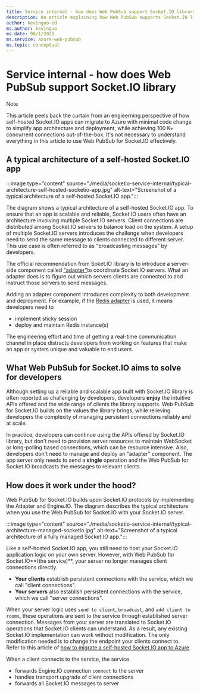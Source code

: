```yaml
---
title: Service internal - how does Web PubSub support Socket.IO library
description: An article explaining how Web PubSub supports Socket.IO library
author: kevinguo-ed
ms.author: kevinguo
ms.date: 08/1/2023
ms.service: azure-web-pubsub
ms.topic: conceptual
---
```


# Service internal - how does Web PubSub support Socket.IO library

> [!NOTE]
> This article peels back the curtain from an engieerning perspective of how self-hosted Socket.IO apps can migrate to Azure with minimal code change to simplify app architecture and deployment, while achieving 100 K+ concurrent connections out-of-the-box. It's not necessary to understand everything in this article to use Web PubSub for Socket.IO effectively. 

## A typical architecture of a self-hosted Socket.IO app
:::image type="content" source="./media/socketio-service-internal/typical-architecture-self-hosted-socketio-app.jpg" alt-text="Screenshot of a typical architecture of a self-hosted Socket.IO app.":::

The diagram shows a typical architecture of a self-hosted Socket.IO app. To ensure that an app is scalable and reliable, Socket.IO users often have an architecture involving multiple Socket.IO servers. Client connections are distributed among Socket.IO servers to balance load on the system. A setup of multiple Socket.IO servers introduces the challenge when developers need to send the same message to clients connected to different server. This use case is often referred to as "broadcasting messages" by developers. 

The official recommendation from Soket.IO library is to introduce a server-side component called ["adapter"](https://socket.io/docs/v4/using-multiple-nodes/)to coordinate Socket.IO servers. What an adapter does is to figure out which servers clients are connected to and instruct those servers to send messages. 

Adding an adapter component introduces complexity to both development and deployment. For example, if the [Redis adapter](https://socket.io/docs/v4/redis-adapter/) is used, it means developers need to 
- implement sticky session
- deploy and maintain Redis instance(s)

The engineering effort and time of getting a real-time communication channel in place distracts developers from working on features that make an app or system unique and valuable to end users.

## What Web PubSub for Socket.IO aims to solve for developers
Although setting up a reliable and scalable app built with Socket.IO library is often reported as challenging by developers, developers **enjoy** the intuitive APIs offered and the wide range of clients the library supports. Web PubSub for Socket.IO builds on the values the library brings, while relieving developers the complexity of managing persistent connections reliably and at scale. 

In practice, developers can continue using the APIs offered by Socket.IO library, but don't need to provision server resources to maintain WebSocket or long-polling based connections, which can be resource intensive. Also, developers don't need to manage and deploy an "adapter" component. The app server only needs to send a **single** operation and the Web PubSub for Socket.IO broadcasts the messages to relevant clients. 

## How does it work under the hood?
Web PubSub for Socket.IO builds upon Socket.IO protocols by implementing the Adapter and Engine.IO. The diagram describes the typical architecture when you use the Web PubSub for Socket.IO with your Socket.IO server.

:::image type="content" source="./media/socketio-service-internal/typical-architecture-managed-socketio.jpg" alt-text="Screenshot of a typical architecture of a fully managed Socket.IO app.":::

Like a self-hosted Socket.IO app, you still need to host your Socket.IO application logic on your own server. However, with Web PubSub for Socket.IO**(the service)**, your server no longer manages client connections directly. 
- **Your clients** establish persistent connections with the service, which we call "client connections". 
- **Your servers** also establish persistent connections with the service, which we call "server connections". 

When your server logic uses `send to client`, `broadcast`, and `add client to rooms`, these operations are sent to the service through established server connection. Messages from your server are translated to Socket.IO operations that Socket.IO clients can understand. As a result, any existing Socket.IO implementation can work without modification. The only modification needed is to change the endpoint your clients connect to. Refer to this article of [how to migrate a self-hosted Socket.IO app to Azure](./socketio-migrate-from-self-hosted.md).

When a client connects to the service, the service
- forwards Engine.IO connection `connect` to the server
- handles transport upgrade of client connections 
- forwards all Socket.IO messages to server

